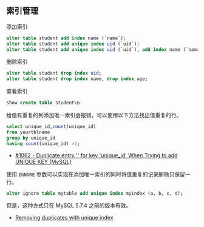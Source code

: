 ## 索引管理

添加索引

```sql
alter table student add index name (`name`);
alter table student add unique index uid (`uid`);
alter table student add unique index uid (`uid`), add index name (`name`),add index age (`age`);
```

删除索引

```sql
alter table student drop index uid;
alter table student drop index name, drop index age;
```

查看索引

```sql
show create table student\G
```

给值有重复的列添加唯一索引会报错，可以使用以下方法找出值重复的行。

```sql
select unique_id,count(unique_id)
from yourtblname
group by unique_id
having count(unique_id) >1;
```

- [#1062 - Duplicate entry '' for key 'unique_id' When Trying to add UNIQUE KEY (MySQL)](https://stackoverflow.com/questions/17823322/1062-duplicate-entry-for-key-unique-id-when-trying-to-add-unique-key-my)

使用 `IGNORE` 参数可以实现在添加唯一索引的同时将值重复的记录删除只保留一行。

```sql
alter ignore table mytable add unique index myindex (a, b, c, d);
```

但是，这种方式只在 MySQL 5.7.4 之前的版本有效。

- [Removing duplicates with unique index](https://dev.mysql.com/doc/refman/5.7/en/alter-table.html)
